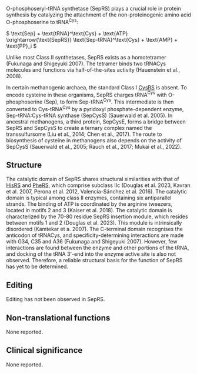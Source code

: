 
O-phosphoseryl-tRNA synthetase (SepRS) plays a crucial role in protein synthesis by catalyzing the attachment of the non-proteinogenic amino acid O-phosphoserine to tRNA$^\text{Cys}$:



$ \text{Sep} + \text{tRNA}^\text{Cys} + \text{ATP} \xrightarrow{\text{SepRS}} \text{Sep-tRNA}^\text{Cys} + \text{AMP} + \text{PP}_i  $


Unlike most Class II synthetases, SepRS exists as a homotetramer (Fukunaga and Shigeyuki 2007). The tetramer binds two tRNACys molecules and functions via half-of-the-sites activity (Hauenstein et al., 2008).


In certain methanogenic archaea, the standard Class I [CysRS](/class1/cys/) is absent. To encode cysteine in these organisms, SepRS charges tRNA$^\text{Cys}$ with O-phosphoserine (Sep), to form Sep-tRNA$^\text{Cys}$. This intermediate is then converted to Cys-tRNA$^\text{Cys}$ by a pyridoxyl phosphate-dependent enzyme, Sep-tRNA:Cys-tRNA synthase (SepCysS) (Sauerwald et al. 2005). In ancestral methanogens, a third protein, SepCysE, forms a bridge between SepRS and SepCysS to create a ternary complex named the transsulfursome (Liu et al., 2014; Chen et al., 2017). The route to biosynthesis of cysteine in methanogens also depends on the activity of SepCysS (Sauerwald et al., 2005; Rauch et al., 2017; Mukai et al., 2022). 


## Structure
The catalytic domain of SepRS shares structural similarities with that of [HisRS](/class2/his) and [PheRS](/class2/phe1), which comprise subclass IIc (Douglas et al. 2023, Kavran et al. 2007, Perona et al. 2012, Valencia-Sánchez et al. 2016). The catalytic domain is typical among class II enzymes, containing six antiparallel strands. The binding of ATP is coordinated by the arginine tweezers, located in motifs 2 and 3 (Kaiser et al. 2018). The catalytic domain is characterized by the 70-80 residue SepRS insertion module, which resides between motifs 1 and 2 (Douglas et al. 2023). This module is intrinsically disordered (Kamtekar et a. 2007). The C-terminal domain recognises the anticodon of tRNACys, and specificity-determining interactions are made with G34, C35 and A36 (Fukunaga and Shigeyuki 2007). However, few interactions are found between the enzyme and other portions of the tRNA, and docking of the tRNA 3'-end into the enzyme active site is also not observed. Therefore, a reliable structural basis for the function of SepRS has yet to be determined. 





## Editing


Editing has not been observed in SepRS.


## Non-translational functions
None reported.


## Clinical significance
None reported.




